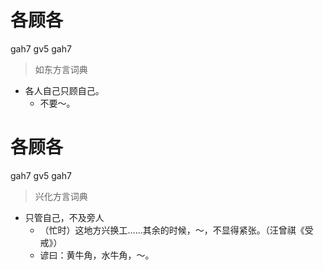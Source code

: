 # 各顾各
gah7 gv5 gah7
> 如东方言词典
- 各人自己只顾自己。
  - 不要～。

# 各顾各
gah7 gv5 gah7
> 兴化方言词典
- 只管自己，不及旁人
  - （忙时）这地方兴换工……其余的时候，～，不显得紧张。（汪曾祺《受戒》）
  - 谚曰：黄牛角，水牛角，～。
